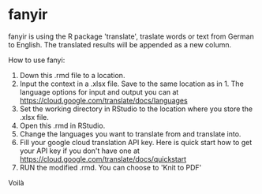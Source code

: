 # fanyir

fanyir is using the R package 'translate', traslate words or text from German to English. The translated results will be appended as a new column.

How to use fanyi:
1. Down this .rmd file to a location. 
2. Input the context in a .xlsx file. Save to the same location as in 1.
   The language options for input and output you can at https://cloud.google.com/translate/docs/languages
3. Set the working directory in RStudio to the location where you store the .xlsx file.
4. Open this .rmd in RStudio.
5. Change the languages you want to translate from and translate into.
6. Fill your google cloud translation API key.
   Here is quick start how to get your API key if you don't have one at https://cloud.google.com/translate/docs/quickstart
7. RUN the modified .rmd. You can choose to 'Knit to PDF' 

Voilà
   



